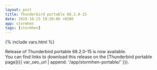 ```yaml
---
layout: post
title: Thunderbird portable 68.2.0-15
date: 2019-10-23 19:20:00 +0200
app: stormhen
tags: [stormhen]
---
```

{% include vars.html %}

Release of Thunderbird portable 68.2.0-15 is now available.<br />
You can find links to download this release on the [Thunderbird portable page]({{ var_seo_url | append: '/app/stormhen-portable/' }}).